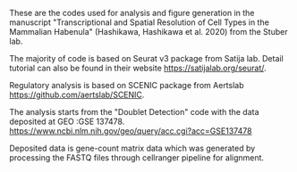 These are the codes used for analysis and figure generation in the manuscript "Transcriptional and Spatial Resolution of Cell Types
in the Mammalian Habenula" (Hashikawa, Hashikawa et al. 2020) from the Stuber lab.

The majority of code is based on Seurat v3 package from Satija lab. Detail tutorial can also be found in their website https://satijalab.org/seurat/.

Regulatory analysis is based on SCENIC package from Aertslab https://github.com/aertslab/SCENIC. 

The analysis starts from the "Doublet Detection" code with the data deposited at GEO :GSE 137478. 
https://www.ncbi.nlm.nih.gov/geo/query/acc.cgi?acc=GSE137478

Deposited data is gene-count matrix data which was generated by processing the FASTQ files through cellranger pipeline for alignment. 
